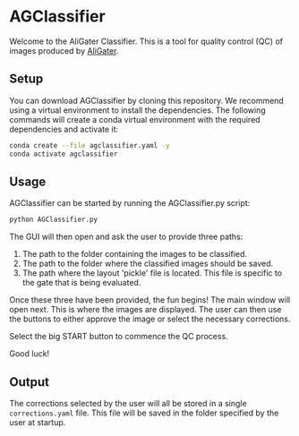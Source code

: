 # AGClassifier

Welcome to the AliGater Classifier. This is a tool for quality control (QC) of images produced by 
[AliGater](https://github.com/LudvigEk/aligater).

## Setup
You can download AGClassifier by cloning this repository. We recommend using a virtual environment to install the
dependencies. The following commands will create a conda virtual environment with the required dependencies and activate
it:

```bash
conda create --file agclassifier.yaml -y
conda activate agclassifier
```

## Usage
AGClassifier can be started by running the AGClassifier.py script:
    
```bash
python AGClassifier.py
```

The GUI will then open and ask the user to provide three paths:
1. The path to the folder containing the images to be classified.
2. The path to the folder where the classified images should be saved.
3. The path where the layout 'pickle' file is located. This file is specific to the gate that is being evaluated.

Once these three have been provided, the fun begins!
The main window will open next. This is where the images are displayed. The user can then use the buttons to either
approve the image or select the necessary corrections.

Select the big START button to commence the QC process.

Good luck!

## Output
The corrections selected by the user will all be stored in a single `corrections.yaml` file. This file will be saved
in the folder specified by the user at startup.